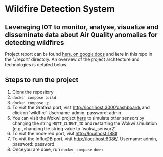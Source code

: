 # Wildfire Detection System
## Leveraging IOT to monitor, analyse, visualize and disseminate data about Air Quality anomalies for detecting wildfires

Project report can be found [here, on google docs](https://docs.google.com/document/d/1phrDKMYYtAXYEQdH9UnePnNoacv5Urh0gi-Fay7SNWg/edit?usp=sharing) and here in this repo in the './report' directory. An overview of the project architecture and technologies is detailed below.

## Steps to run the project

1. Clone the repository
2. ```docker compose build```
3. ```docker compose up```
4. To visit the Grafana port, visit [http://localhost:3000/dashboards](http://localhost:3000/dashboards) and click on 'wildfire'. Username: admin, password: admin
5. You can visit the Wokwi project [here](https://wokwi.com/projects/383803266172777473) to simulate other sensors by changing the string ```MQTT_CLIENT_ID``` and restarting the Wokwi simulation (e.g., changing the string value to 'wokwi_sensor2')
6. To visit the node-red port, visit [http://localhost:1880](http://localhost:1880)
7. To visit the InfluxDB port, visit [http://localhost:8086/](http://localhost:8086/). Username: admin, password: password.
8. Once you are done, run ```docker compose down```

